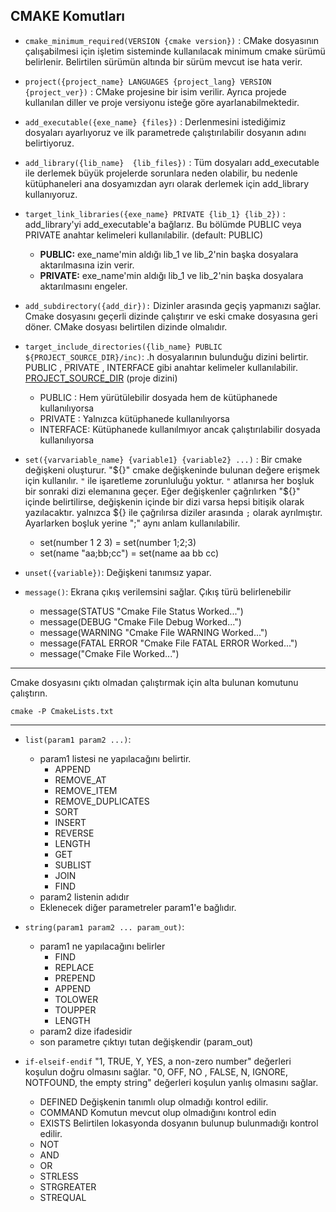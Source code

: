 ## CMAKE Komutları
- `cmake_minimum_required(VERSION {cmake version})` : CMake dosyasının çalışabilmesi için işletim sisteminde kullanılacak minimum cmake sürümü belirlenir. Belirtilen sürümün altında bir sürüm mevcut ise hata verir.

- `project({project_name} LANGUAGES {project_lang} VERSION {project_ver})` : CMake projesine bir isim verilir. Ayrıca projede kullanılan diller ve proje versiyonu isteğe göre ayarlanabilmektedir.

- `add_executable({exe_name} {files})` : Derlenmesini istediğimiz dosyaları ayarlıyoruz ve ilk parametrede çalıştırılabilir dosyanın adını belirtiyoruz.

- `add_library({lib_name}  {lib_files})` : Tüm dosyaları add_executable ile derlemek büyük projelerde sorunlara neden olabilir, bu nedenle kütüphaneleri ana dosyamızdan ayrı olarak derlemek için add_library kullanıyoruz.

- `target_link_libraries({exe_name} PRIVATE {lib_1} {lib_2})` : add_library'yi add_executable'a bağlarız. Bu bölümde PUBLIC veya PRIVATE anahtar kelimeleri kullanılabilir. (default: PUBLIC)
  - **PUBLIC:** exe_name'min aldığı lib_1 ve lib_2'nin başka dosyalara aktarılmasına izin verir.
  - **PRIVATE:** exe_name'min aldığı lib_1 ve lib_2'nin başka dosyalara aktarılmasını engeler.

- `add_subdirectory({add_dir}):` Dizinler arasında geçiş yapmanızı sağlar. Cmake dosyasını geçerli dizinde çalıştırır ve eski cmake dosyasına geri döner. CMake dosyası belirtilen dizinde olmalıdır.

- `target_include_directories({lib_name} PUBLIC ${PROJECT_SOURCE_DIR}/inc)`: .h dosyalarının bulunduğu dizini belirtir. PUBLIC , PRIVATE , INTERFACE gibi anahtar kelimeler kullanılabilir. <u>PROJECT_SOURCE_DIR</u> (proje dizini)
  - PUBLIC : Hem yürütülebilir dosyada hem de kütüphanede kullanılıyorsa
  - PRIVATE : Yalnızca kütüphanede kullanılıyorsa
  - INTERFACE: Kütüphanede kullanılmıyor ancak çalıştırılabilir dosyada kullanılıyorsa

- `set({varvariable_name} {variable1} {variable2} ...)` : Bir cmake değişkeni oluşturur. "\${}" cmake değişkeninde bulunan değere erişmek için kullanılır. `"` ile işaretleme zorunluluğu yoktur. `"` atlanırsa her boşluk bir sonraki dizi elemanına geçer. Eğer değişkenler çağrılırken "\${}" içinde belirtilirse, değişkenin içinde bir dizi varsa hepsi bitişik olarak yazılacaktır. yalnızca ${} ile çağrılırsa diziler arasında `;` olarak ayrılmıştır. Ayarlarken boşluk yerine ";" aynı anlam kullanılabilir.
  - set(number 1 2 3) = set(number 1;2;3)
  - set(name "aa;bb;cc") = set(name aa bb cc)

- `unset({variable})`: Değişkeni tanımsız yapar.

- `message()`: Ekrana çıkış verilemsini sağlar. Çıkış türü belirlenebilir
  - message(STATUS "Cmake File Status Worked...")
  - message(DEBUG "Cmake File Debug Worked...")
  - message(WARNING "Cmake File WARNING Worked...")
  - message(FATAL ERROR "Cmake File FATAL ERROR Worked...")
  - message("Cmake File Worked...") 

---
Cmake dosyasını çıktı olmadan çalıştırmak için alta bulunan komutunu çalıştırın.
```
cmake -P CmakeLists.txt
```
---
- `list(param1 param2 ...)`: 
  - param1 listesi ne yapılacağını belirtir.
      - APPEND
      - REMOVE_AT
      - REMOVE_ITEM
      - REMOVE_DUPLICATES
      - SORT
      - INSERT
      - REVERSE
      - LENGTH
      - GET
      - SUBLIST
      - JOIN
      - FIND
  - param2 listenin adıdır
  - Eklenecek diğer parametreler param1'e bağlıdır.
- `string(param1 param2 ... param_out)`: 
  - param1 ne yapılacağını belirler
      - FIND
      - REPLACE
      - PREPEND
      - APPEND
      - TOLOWER
      - TOUPPER
      - LENGTH
  - param2 dize ifadesidir
  - son parametre çıktıyı tutan değişkendir (param_out)

- `if-elseif-endif` ​​"1, TRUE, Y, YES, a non-zero number" değerleri koşulun doğru olmasını sağlar. ​​"0, OFF, NO , FALSE, N, IGNORE, NOTFOUND, the empty string" değerleri koşulun yanlış olmasını sağlar.
  - DEFINED Değişkenin tanımlı olup olmadığı kontrol edilir.
  - COMMAND Komutun mevcut olup olmadığını kontrol edin
  - EXISTS  Belirtilen lokasyonda dosyanın bulunup bulunmadığı kontrol edilir.
  - NOT
  - AND
  - OR
  - STRLESS
  - STRGREATER
  - STREQUAL
